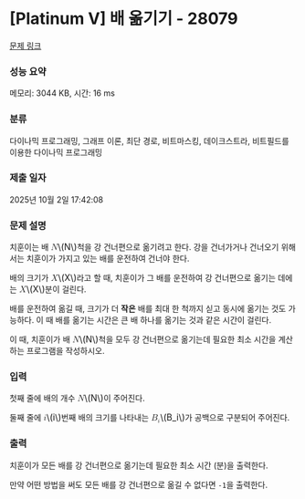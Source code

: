 # [Platinum V] 배 옮기기 - 28079 

[문제 링크](https://www.acmicpc.net/problem/28079) 

### 성능 요약

메모리: 3044 KB, 시간: 16 ms

### 분류

다이나믹 프로그래밍, 그래프 이론, 최단 경로, 비트마스킹, 데이크스트라, 비트필드를 이용한 다이나믹 프로그래밍

### 제출 일자

2025년 10월 2일 17:42:08

### 문제 설명

<p>치훈이는 배 <mjx-container class="MathJax" jax="CHTML" style="font-size: 109%; position: relative;"><mjx-math class="MJX-TEX" aria-hidden="true"><mjx-mi class="mjx-i"><mjx-c class="mjx-c1D441 TEX-I"></mjx-c></mjx-mi></mjx-math><mjx-assistive-mml unselectable="on" display="inline"><math xmlns="http://www.w3.org/1998/Math/MathML"><mi>N</mi></math></mjx-assistive-mml><span aria-hidden="true" class="no-mathjax mjx-copytext">\(N\)</span></mjx-container>척을 강 건너편으로 옮기려고 한다. 강을 건너가거나 건너오기 위해서는 치훈이가 가지고 있는 배를 운전하여 건너야 한다.</p>

<p>배의 크기가 <mjx-container class="MathJax" jax="CHTML" style="font-size: 109%; position: relative;"><mjx-math class="MJX-TEX" aria-hidden="true"><mjx-mi class="mjx-i"><mjx-c class="mjx-c1D44B TEX-I"></mjx-c></mjx-mi></mjx-math><mjx-assistive-mml unselectable="on" display="inline"><math xmlns="http://www.w3.org/1998/Math/MathML"><mi>X</mi></math></mjx-assistive-mml><span aria-hidden="true" class="no-mathjax mjx-copytext">\(X\)</span></mjx-container>라고 할 때, 치훈이가 그 배를 운전하여 강 건너편으로 옮기는 데에는 <mjx-container class="MathJax" jax="CHTML" style="font-size: 109%; position: relative;"><mjx-math class="MJX-TEX" aria-hidden="true"><mjx-mi class="mjx-i"><mjx-c class="mjx-c1D44B TEX-I"></mjx-c></mjx-mi></mjx-math><mjx-assistive-mml unselectable="on" display="inline"><math xmlns="http://www.w3.org/1998/Math/MathML"><mi>X</mi></math></mjx-assistive-mml><span aria-hidden="true" class="no-mathjax mjx-copytext">\(X\)</span></mjx-container>분이 걸린다.</p>

<p>배를 운전하여 옮길 때, 크기가 더 <strong>작은</strong> 배를 최대 한 척까지 싣고 동시에 옮기는 것도 가능하다. 이 때 배를 옮기는 시간은 큰 배 하나를 옮기는 것과 같은 시간이 걸린다.</p>

<p>이 때, 치훈이가 배 <mjx-container class="MathJax" jax="CHTML" style="font-size: 109%; position: relative;"><mjx-math class="MJX-TEX" aria-hidden="true"><mjx-mi class="mjx-i"><mjx-c class="mjx-c1D441 TEX-I"></mjx-c></mjx-mi></mjx-math><mjx-assistive-mml unselectable="on" display="inline"><math xmlns="http://www.w3.org/1998/Math/MathML"><mi>N</mi></math></mjx-assistive-mml><span aria-hidden="true" class="no-mathjax mjx-copytext">\(N\)</span></mjx-container>척을 모두 강 건너편으로 옮기는데 필요한 최소 시간을 계산하는 프로그램을 작성하시오.</p>

### 입력 

 <p>첫째 줄에 배의 개수 <mjx-container class="MathJax" jax="CHTML" style="font-size: 109%; position: relative;"><mjx-math class="MJX-TEX" aria-hidden="true"><mjx-mi class="mjx-i"><mjx-c class="mjx-c1D441 TEX-I"></mjx-c></mjx-mi></mjx-math><mjx-assistive-mml unselectable="on" display="inline"><math xmlns="http://www.w3.org/1998/Math/MathML"><mi>N</mi></math></mjx-assistive-mml><span aria-hidden="true" class="no-mathjax mjx-copytext">\(N\)</span></mjx-container>이 주어진다.</p>

<p>둘째 줄에 <mjx-container class="MathJax" jax="CHTML" style="font-size: 109%; position: relative;"><mjx-math class="MJX-TEX" aria-hidden="true"><mjx-mi class="mjx-i"><mjx-c class="mjx-c1D456 TEX-I"></mjx-c></mjx-mi></mjx-math><mjx-assistive-mml unselectable="on" display="inline"><math xmlns="http://www.w3.org/1998/Math/MathML"><mi>i</mi></math></mjx-assistive-mml><span aria-hidden="true" class="no-mathjax mjx-copytext">\(i\)</span></mjx-container>번째 배의 크기를 나타내는 <mjx-container class="MathJax" jax="CHTML" style="font-size: 109%; position: relative;"><mjx-math class="MJX-TEX" aria-hidden="true"><mjx-msub><mjx-mi class="mjx-i"><mjx-c class="mjx-c1D435 TEX-I"></mjx-c></mjx-mi><mjx-script style="vertical-align: -0.15em;"><mjx-mi class="mjx-i" size="s"><mjx-c class="mjx-c1D456 TEX-I"></mjx-c></mjx-mi></mjx-script></mjx-msub></mjx-math><mjx-assistive-mml unselectable="on" display="inline"><math xmlns="http://www.w3.org/1998/Math/MathML"><msub><mi>B</mi><mi>i</mi></msub></math></mjx-assistive-mml><span aria-hidden="true" class="no-mathjax mjx-copytext">\(B_i\)</span></mjx-container>가 공백으로 구분되어 주어진다.</p>

### 출력 

 <p>치훈이가 모든 배를 강 건너편으로 옮기는데 필요한 최소 시간 (분)을 출력한다.</p>

<p>만약 어떤 방법을 써도 모든 배를 강 건너편으로 옮길 수 없다면 <code>-1</code>을 출력한다.</p>

